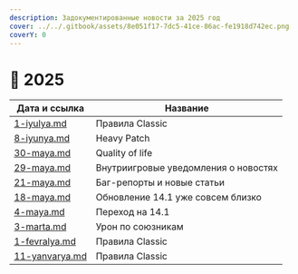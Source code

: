 ```yaml
---
description: Задокументированные новости за 2025 год
cover: ../../.gitbook/assets/8e051f17-7dc5-41ce-86ac-fe1918d742ec.png
coverY: 0
---
```


# 🐍 2025

| Дата и ссылка                              | Название                             |
| ------------------------------------------ | ------------------------------------ |
| [1-iyulya.md](1-iyulya.md "mention")       | Правила Classic                      |
| [8-iyunya.md](8-iyunya.md "mention")       | Heavy Patch                          |
| [30-maya.md](30-maya.md "mention")         | Quality of life                      |
| [29-maya.md](29-maya.md "mention")         | Внутриигровые уведомления о новостях |
| [21-maya.md](21-maya.md "mention")         | Баг-репорты и новые статьи           |
| [18-maya.md](18-maya.md "mention")         | Обновление 14.1 уже совсем близко    |
| [4-maya.md](4-maya.md "mention")           | Переход на 14.1                      |
| [3-marta.md](3-marta.md "mention")         | Урон по союзникам                    |
| [1-fevralya.md](1-fevralya.md "mention")   | Правила Classic                      |
| [11-yanvarya.md](11-yanvarya.md "mention") | Правила Classic                      |
